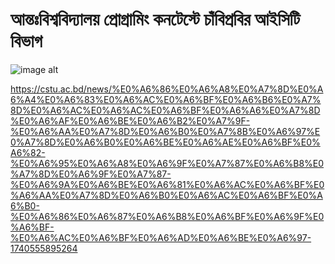 # আন্তঃবিশ্ববিদ্যালয় প্রোগ্রামিং কনটেস্টে চাঁবিপ্রবির আইসিটি বিভাগ

![image alt]()

https://cstu.ac.bd/news/%E0%A6%86%E0%A6%A8%E0%A7%8D%E0%A6%A4%E0%A6%83%E0%A6%AC%E0%A6%BF%E0%A6%B6%E0%A7%8D%E0%A6%AC%E0%A6%AC%E0%A6%BF%E0%A6%A6%E0%A7%8D%E0%A6%AF%E0%A6%BE%E0%A6%B2%E0%A7%9F-%E0%A6%AA%E0%A7%8D%E0%A6%B0%E0%A7%8B%E0%A6%97%E0%A7%8D%E0%A6%B0%E0%A6%BE%E0%A6%AE%E0%A6%BF%E0%A6%82-%E0%A6%95%E0%A6%A8%E0%A6%9F%E0%A7%87%E0%A6%B8%E0%A7%8D%E0%A6%9F%E0%A7%87-%E0%A6%9A%E0%A6%BE%E0%A6%81%E0%A6%AC%E0%A6%BF%E0%A6%AA%E0%A7%8D%E0%A6%B0%E0%A6%AC%E0%A6%BF%E0%A6%B0-%E0%A6%86%E0%A6%87%E0%A6%B8%E0%A6%BF%E0%A6%9F%E0%A6%BF-%E0%A6%AC%E0%A6%BF%E0%A6%AD%E0%A6%BE%E0%A6%97-1740555895264

